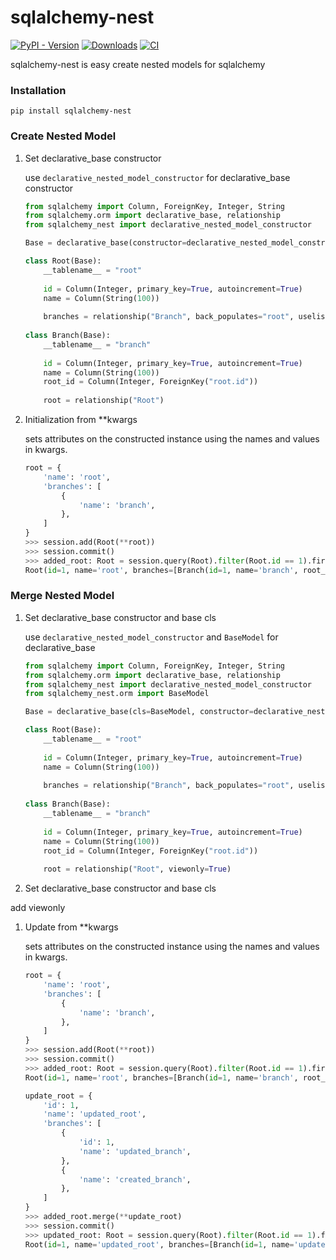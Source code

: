 # sqlalchemy-nest

[![PyPI - Version](https://img.shields.io/pypi/v/sqlalchemy-nest)](https://pypi.org/project/sqlalchemy-nest/)
[![Downloads](https://static.pepy.tech/badge/sqlalchemy-nest)](https://pepy.tech/project/sqlalchemy-nest)
[![CI](https://github.com/satorudev976/sqlalchemy-nest/actions/workflows/ci.yml/badge.svg?branch=main)](https://github.com/satorudev976/sqlalchemy-nest/actions/workflows/ci.yml)

sqlalchemy-nest is easy create nested models for sqlalchemy

### Installation

```
pip install sqlalchemy-nest
```

### Create Nested Model

1. Set declarative_base constructor

    use ```declarative_nested_model_constructor``` for declarative_base constructor

    ```python
    from sqlalchemy import Column, ForeignKey, Integer, String
    from sqlalchemy.orm import declarative_base, relationship
    from sqlalchemy_nest import declarative_nested_model_constructor

    Base = declarative_base(constructor=declarative_nested_model_constructor)

    class Root(Base):
        __tablename__ = "root"
        
        id = Column(Integer, primary_key=True, autoincrement=True)
        name = Column(String(100))
        
        branches = relationship("Branch", back_populates="root", uselist=True, lazy="joined")
        
    class Branch(Base):
        __tablename__ = "branch"
        
        id = Column(Integer, primary_key=True, autoincrement=True)
        name = Column(String(100))
        root_id = Column(Integer, ForeignKey("root.id"))
        
        root = relationship("Root")
    ```

1. Initialization from **kwargs
    
    sets attributes on the constructed instance using the names and values in kwargs.

    ```python
    root = {
        'name': 'root',
        'branches': [
            {
                'name': 'branch',
            },
        ] 
    }
    >>> session.add(Root(**root))
    >>> session.commit()
    >>> added_root: Root = session.query(Root).filter(Root.id == 1).first()
    Root(id=1, name='root', branches=[Branch(id=1, name='branch', root_id=1)])
    ```

### Merge Nested Model

1. Set declarative_base constructor and base cls

    use ```declarative_nested_model_constructor```  and ```BaseModel``` for declarative_base
    

    ```python
    from sqlalchemy import Column, ForeignKey, Integer, String
    from sqlalchemy.orm import declarative_base, relationship
    from sqlalchemy_nest import declarative_nested_model_constructor
    from sqlalchemy_nest.orm import BaseModel

    Base = declarative_base(cls=BaseModel, constructor=declarative_nested_model_constructor)

    class Root(Base):
        __tablename__ = "root"
        
        id = Column(Integer, primary_key=True, autoincrement=True)
        name = Column(String(100))
        
        branches = relationship("Branch", back_populates="root", uselist=True, lazy="joined")
        
    class Branch(Base):
        __tablename__ = "branch"
        
        id = Column(Integer, primary_key=True, autoincrement=True)
        name = Column(String(100))
        root_id = Column(Integer, ForeignKey("root.id"))
        
        root = relationship("Root", viewonly=True)
    ```

1. Set declarative_base constructor and base cls

add viewonly

1. Update from **kwargs

    sets attributes on the constructed instance using the names and values in kwargs.

    ```python
    root = {
        'name': 'root',
        'branches': [
            {
                'name': 'branch',
            },
        ] 
    }
    >>> session.add(Root(**root))
    >>> session.commit()
    >>> added_root: Root = session.query(Root).filter(Root.id == 1).first()
    Root(id=1, name='root', branches=[Branch(id=1, name='branch', root_id=1)])

    update_root = {
        'id': 1,
        'name': 'updated_root',
        'branches': [
            {
                'id': 1,
                'name': 'updated_branch',
            },
            {
                'name': 'created_branch',
            },
        ] 
    }
    >>> added_root.merge(**update_root)
    >>> session.commit()
    >>> updated_root: Root = session.query(Root).filter(Root.id == 1).first()
    Root(id=1, name='updated_root', branches=[Branch(id=1, name='updated_branch', root_id=1), Branch(id=2, name='created_branch', root_id=1)])    
    ```
